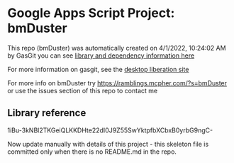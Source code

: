 # Google Apps Script Project: bmDuster
This repo (bmDuster) was automatically created on 4/1/2022, 10:24:02 AM by GasGit
you can see [library and dependency information here](dependencies.md)

For more information on gasgit, see the [desktop liberation site](https://ramblings.mcpher.com/drive-sdk-and-github/migrategasgit/ "desktop liberation")

For more info on bmDuster try https://ramblings.mcpher.com/?s=bmDuster or use the issues section of this repo to contact me
## Library reference
1iBu-3kNBl2TKGeiQLKKDHte22dI0J9Z55SwYktpfbXCbxB0yrbG9ngC-

Now update manually with details of this project - this skeleton file is committed only when there is no README.md in the repo.